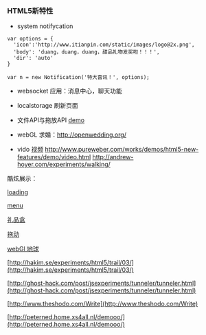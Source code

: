 ### HTML5新特性

* system notifycation

```
var options = {
  'icon':'http://www.itianpin.com/static/images/logo@2x.png',
  'body': 'duang，duang，duang，甜品礼物发奖啦！！！',
  'dir': 'auto'
}

var n = new Notification('特大喜讯！', options);

```

* websocket
应用：消息中心，聊天功能

* localstorage 
刷新页面

* 文件API与拖放API
[demo](http://www.html5rocks.com/zh/tutorials/file/dndfiles/)

* webGL
求婚：http://openwedding.org/

* vido
[视频](http://craftymind.com/factory/html5video/CanvasVideo.html)
http://www.pureweber.com/works/demos/html5-new-features/demo/video.html
http://andrew-hoyer.com/experiments/walking/


酷炫展示：

[loading](http://www.html5tricks.com/demo/css3-loading-jump/index.html)

[menu](http://lab.hakim.se/scroll-effects/)

[礼品盒](http://www.addyosmani.com/resources/googlebox/)

[拖动](http://mrdoob.com/projects/chromeexperiments/ball-pool/)

[webGl 地球](http://blocks.wizb.it/)

[http://hakim.se/experiments/html5/trail/03/](http://hakim.se/experiments/html5/trail/03/)

[http://ghost-hack.com/post/jsexperiments/tunneler/tunneler.html](http://ghost-hack.com/post/jsexperiments/tunneler/tunneler.html)

[http://www.theshodo.com/Write](http://www.theshodo.com/Write)

[http://peterned.home.xs4all.nl/demooo/](http://peterned.home.xs4all.nl/demooo/)

